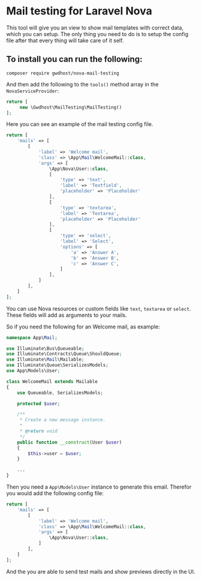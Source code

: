 # Mail testing for Laravel Nova

This tool will give you an view to show mail templates with correct data, which you can setup.
The only thing you need to do is to setup the config file after that every thing will take care of it self.

## To install you can run the following:

```
composer require gwdhost/nova-mail-testing
```

And then add the following to the `tools()` method array in the `NovaServiceProvider`:

```php
return [
     new \Gwdhost\MailTesting\MailTesting()
];
```

Here you can see an example of the mail testing config file.

```php
return [
    'mails' => [
        [
            'label' => 'Welcome mail',
            'class' => \App\Mail\WelcomeMail::class,
            'args' => [
                \App\Nova\User::class,
                [
                    'type' => 'text',
                    'label' => 'Textfield',
                    'placeholder' => 'Placeholder'
                ],
                [
                    'type' => 'textarea',
                    'label' => 'Textarea',
                    'placeholder' => 'Placeholder'
                ],
                [
                    'type' => 'select',
                    'label' => 'Select',
                    'options' => [
                        'a' => 'Answer A',
                        'b' => 'Answer B',
                        'c' => 'Answer C',
                    ]
                ],
            ]
        ],
    ]
];
```

You can use Nova resources or custom fields like `text`, `textarea` or `select`. These fields will add as arguments to your mails.

So if you need the following for an Welcome mail, as example:

```php
namespace App\Mail;

use Illuminate\Bus\Queueable;
use Illuminate\Contracts\Queue\ShouldQueue;
use Illuminate\Mail\Mailable;
use Illuminate\Queue\SerializesModels;
use App\Models\User;

class WelcomeMail extends Mailable
{
    use Queueable, SerializesModels;

    protected $user;

    /**
     * Create a new message instance.
     *
     * @return void
     */
    public function __construct(User $user)
    {
        $this->user = $user;
    }

    ...
}
```

Then you need a `App\Models\User` instance to generate this email. Therefor you would add the following config file:

```php
return [
    'mails' => [
        [
            'label' => 'Welcome mail',
            'class' => \App\Mail\WelcomeMail::class,
            'args' => [
                \App\Nova\User::class,
            ]
        ],
    ]
];
```

And the you are able to send test mails and show previews directly in the UI.
